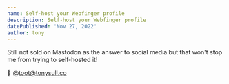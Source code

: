 ```yaml
---
name: Self-host your Webfinger profile
description: Self-host your Webfinger profile
datePublished: 'Nov 27, 2022'
author: tony
---
```


Still not sold on Mastodon as the answer to social media but that won't stop me from trying to self-hosted it!

🦣 @toot@tonysull.co
